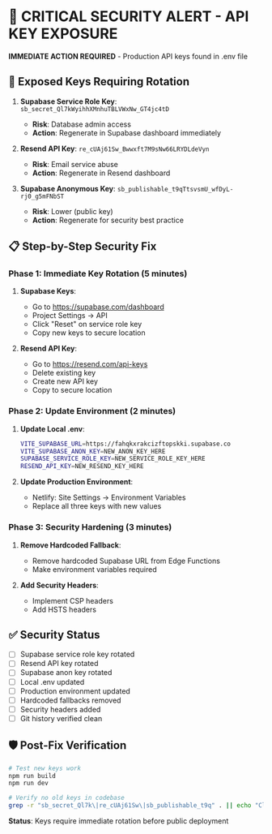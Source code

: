 # 🚨 CRITICAL SECURITY ALERT - API KEY EXPOSURE

**IMMEDIATE ACTION REQUIRED** - Production API keys found in .env file

## 🔑 Exposed Keys Requiring Rotation

1. **Supabase Service Role Key**: `sb_secret_Ql7kWyihhXMnhuTBLVWxNw_GT4jc4tD`
   - **Risk**: Database admin access
   - **Action**: Regenerate in Supabase dashboard immediately

2. **Resend API Key**: `re_cUAj61Sw_Bwwxft7M9sNw66LRYDLdeVyn`
   - **Risk**: Email service abuse
   - **Action**: Regenerate in Resend dashboard

3. **Supabase Anonymous Key**: `sb_publishable_t9qTtsvsmU_wfDyL-rj0_g5mFNbST`
   - **Risk**: Lower (public key)
   - **Action**: Regenerate for security best practice

## 📋 Step-by-Step Security Fix

### Phase 1: Immediate Key Rotation (5 minutes)

1. **Supabase Keys**:
   - Go to https://supabase.com/dashboard
   - Project Settings → API
   - Click "Reset" on service role key
   - Copy new keys to secure location

2. **Resend API Key**:
   - Go to https://resend.com/api-keys
   - Delete existing key
   - Create new API key
   - Copy to secure location

### Phase 2: Update Environment (2 minutes)

1. **Update Local .env**:
   ```bash
   VITE_SUPABASE_URL=https://fahqkxrakcizftopskki.supabase.co
   VITE_SUPABASE_ANON_KEY=NEW_ANON_KEY_HERE
   SUPABASE_SERVICE_ROLE_KEY=NEW_SERVICE_ROLE_KEY_HERE
   RESEND_API_KEY=NEW_RESEND_KEY_HERE
   ```

2. **Update Production Environment**:
   - Netlify: Site Settings → Environment Variables
   - Replace all three keys with new values

### Phase 3: Security Hardening (3 minutes)

1. **Remove Hardcoded Fallback**:
   - Remove hardcoded Supabase URL from Edge Functions
   - Make environment variables required

2. **Add Security Headers**:
   - Implement CSP headers
   - Add HSTS headers

## ✅ Security Status

- [ ] Supabase service role key rotated
- [ ] Resend API key rotated  
- [ ] Supabase anon key rotated
- [ ] Local .env updated
- [ ] Production environment updated
- [ ] Hardcoded fallbacks removed
- [ ] Security headers added
- [ ] Git history verified clean

## 🛡️ Post-Fix Verification

```bash
# Test new keys work
npm run build
npm run dev

# Verify no old keys in codebase
grep -r "sb_secret_Ql7k\|re_cUAj61Sw\|sb_publishable_t9q" . || echo "Clean"
```

**Status**: Keys require immediate rotation before public deployment
